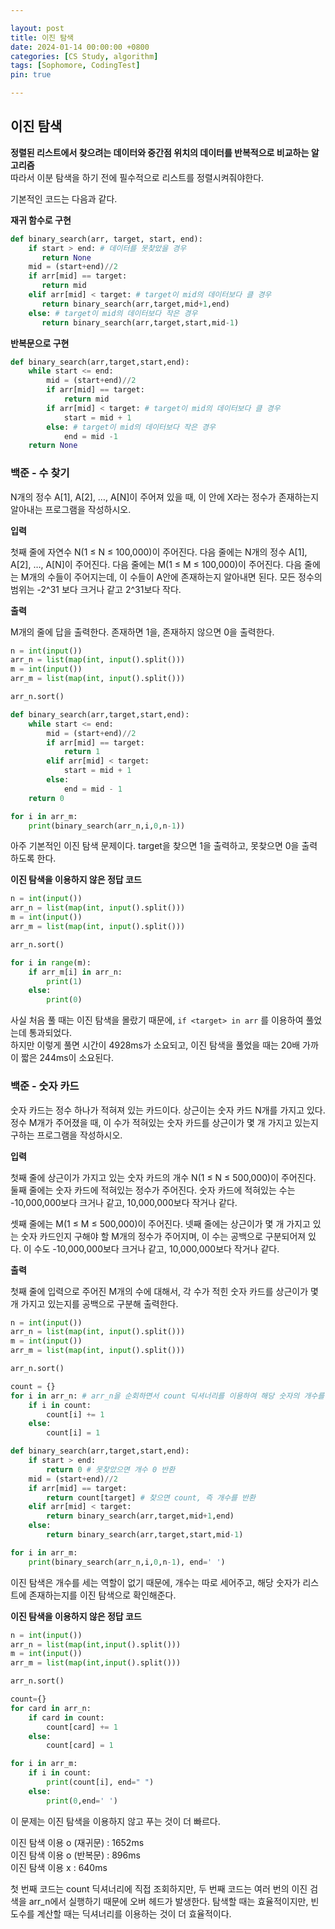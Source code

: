 ```yaml
---

layout: post
title: 이진 탐색
date: 2024-01-14 00:00:00 +0800
categories: [CS Study, algorithm]
tags: [Sophomore, CodingTest]
pin: true

---
```


## 이진 탐색
**정렬된 리스트에서 찾으려는 데이터와 중간점 위치의 데이터를 반복적으로 비교하는 알고리즘**  
따라서 이분 탐색을 하기 전에 필수적으로 리스트를 정렬시켜줘야한다.


기본적인 코드는 다음과 같다.  

**재귀 함수로 구현**
```python
def binary_search(arr, target, start, end):
    if start > end: # 데이터를 못찾았을 경우
       return None
    mid = (start+end)//2
    if arr[mid] == target:
       return mid
    elif arr[mid] < target: # target이 mid의 데이터보다 클 경우
       return binary_search(arr,target,mid+1,end)
    else: # target이 mid의 데이터보다 작은 경우
       return binary_search(arr,target,start,mid-1)
```  

**반복문으로 구현**
```python
def binary_search(arr,target,start,end):
    while start <= end:
        mid = (start+end)//2
        if arr[mid] == target:
            return mid
        if arr[mid] < target: # target이 mid의 데이터보다 클 경우
            start = mid + 1
        else: # target이 mid의 데이터보다 작은 경우
            end = mid -1
    return None 
```  


### 백준 - 수 찾기

N개의 정수 A[1], A[2], …, A[N]이 주어져 있을 때, 이 안에 X라는 정수가 존재하는지 알아내는 프로그램을 작성하시오.  

**입력**  

첫째 줄에 자연수 N(1 ≤ N ≤ 100,000)이 주어진다. 다음 줄에는 N개의 정수 A[1], A[2], …, A[N]이 주어진다. 다음 줄에는 M(1 ≤ M ≤ 100,000)이 주어진다. 다음 줄에는 M개의 수들이 주어지는데, 이 수들이 A안에 존재하는지 알아내면 된다. 모든 정수의 범위는 -2^31 보다 크거나 같고 2^31보다 작다.

**출력**  

M개의 줄에 답을 출력한다. 존재하면 1을, 존재하지 않으면 0을 출력한다.  

```python
n = int(input())
arr_n = list(map(int, input().split()))
m = int(input())
arr_m = list(map(int, input().split()))

arr_n.sort()

def binary_search(arr,target,start,end):
    while start <= end:
        mid = (start+end)//2
        if arr[mid] == target:
            return 1
        elif arr[mid] < target:
            start = mid + 1
        else:
            end = mid - 1
    return 0

for i in arr_m:
    print(binary_search(arr_n,i,0,n-1))
```  

아주 기본적인 이진 탐색 문제이다. target을 찾으면 1을 출력하고, 못찾으면 0을 출력하도록 한다.  

**이진 탐색을 이용하지 않은 정답 코드**
```python
n = int(input())
arr_n = list(map(int, input().split()))
m = int(input())
arr_m = list(map(int, input().split()))

arr_n.sort()

for i in range(m):
    if arr_m[i] in arr_n:
        print(1)
    else:
        print(0)
```

사실 처음 풀 때는 이진 탐색을 몰랐기 때문에, `if <target> in arr` 를 이용하여 풀었는데 통과되었다.  
하지만 이렇게 풀면 시간이 4928ms가 소요되고, 이진 탐색을 풀었을 때는 20배 가까이 짧은 244ms이 소요된다.  

### 백준 - 숫자 카드 

숫자 카드는 정수 하나가 적혀져 있는 카드이다. 상근이는 숫자 카드 N개를 가지고 있다. 정수 M개가 주어졌을 때, 이 수가 적혀있는 숫자 카드를 상근이가 몇 개 가지고 있는지 구하는 프로그램을 작성하시오.  

**입력**  

첫째 줄에 상근이가 가지고 있는 숫자 카드의 개수 N(1 ≤ N ≤ 500,000)이 주어진다. 둘째 줄에는 숫자 카드에 적혀있는 정수가 주어진다. 숫자 카드에 적혀있는 수는 -10,000,000보다 크거나 같고, 10,000,000보다 작거나 같다.

셋째 줄에는 M(1 ≤ M ≤ 500,000)이 주어진다. 넷째 줄에는 상근이가 몇 개 가지고 있는 숫자 카드인지 구해야 할 M개의 정수가 주어지며, 이 수는 공백으로 구분되어져 있다. 이 수도 -10,000,000보다 크거나 같고, 10,000,000보다 작거나 같다.

**출력**  

첫째 줄에 입력으로 주어진 M개의 수에 대해서, 각 수가 적힌 숫자 카드를 상근이가 몇 개 가지고 있는지를 공백으로 구분해 출력한다.  

```python
n = int(input())
arr_n = list(map(int, input().split()))
m = int(input())
arr_m = list(map(int, input().split()))

arr_n.sort()

count = {}
for i in arr_n: # arr_n을 순회하면서 count 딕셔너리를 이용하여 해당 숫자의 개수를 센다.
    if i in count:
        count[i] += 1
    else:
        count[i] = 1

def binary_search(arr,target,start,end):
    if start > end:
        return 0 # 못찾았으면 개수 0 반환
    mid = (start+end)//2
    if arr[mid] == target:
        return count[target] # 찾으면 count, 즉 개수를 반환
    elif arr[mid] < target:
        return binary_search(arr,target,mid+1,end)
    else:
        return binary_search(arr,target,start,mid-1)

for i in arr_m:
    print(binary_search(arr_n,i,0,n-1), end=' ')
```

이진 탐색은 개수를 세는 역할이 없기 때문에, 개수는 따로 세어주고, 해당 숫자가 리스트에 존재하는지를 이진 탐색으로 확인해준다.  
  
**이진 탐색을 이용하지 않은 정답 코드**
```python
n = int(input())
arr_n = list(map(int,input().split()))
m = int(input())
arr_m = list(map(int,input().split()))

arr_n.sort()

count={}
for card in arr_n:
    if card in count:
        count[card] += 1
    else:
        count[card] = 1

for i in arr_m:
    if i in count:
        print(count[i], end=" ")
    else:
        print(0,end=' ')
```

이 문제는 이진 탐색을 이용하지 않고 푸는 것이 더 빠르다.  

이진 탐색 이용 o (재귀문) : 1652ms  
이진 탐색 이용 o (반복문) : 896ms  
이진 탐색 이용 x : 640ms  

첫 번째 코드는 count 딕셔너리에 직접 조회하지만, 두 번째 코드는 여러 번의 이진 검색을 arr_n에서 실행하기 때문에 오버 헤드가 발생한다.
탐색할 때는 효율적이지만, 빈도수를 계산할 때는 딕셔너리를 이용하는 것이 더 효율적이다.
